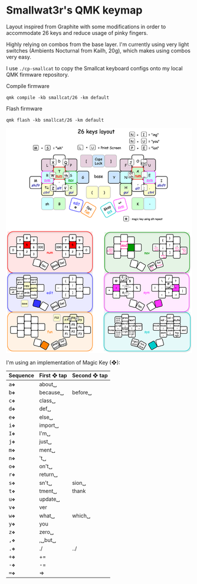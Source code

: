 # Smallwat3r's QMK keymap

Layout inspired from Graphite with some modifications in order to accommodate 26 keys and reduce usage of pinky fingers.

Highly relying on combos from the base layer. I'm currently using very light switches (Ambients Nocturnal from Kailh, 20g), which makes using combos very easy.

I use `./cp-smallcat` to copy the Smallcat keyboard configs onto my local QMK firmware repository.

Compile firmware
```
qmk compile -kb smallcat/26 -km default 
```

Flash firmware
```
qmk flash -kb smallcat/26 -km default 
```

![keymap](./images/keymap.png)

I'm using an implementation of Magic Key (❖):

| Sequence                 | First ❖ tap | Second ❖ tap |
|--------------------------|-------------|--------------|
| <kbd>a</kbd><kbd>❖</kbd> | about␣      |              |
| <kbd>b</kbd><kbd>❖</kbd> | because␣    | before␣      |
| <kbd>c</kbd><kbd>❖</kbd> | class␣      |              |
| <kbd>d</kbd><kbd>❖</kbd> | def␣        |              |
| <kbd>e</kbd><kbd>❖</kbd> | else␣       |              |
| <kbd>i</kbd><kbd>❖</kbd> | import␣     |              |
| <kbd>I</kbd><kbd>❖</kbd> | I'm␣        |              |
| <kbd>j</kbd><kbd>❖</kbd> | just␣       |              |
| <kbd>m</kbd><kbd>❖</kbd> | ment␣       |              |
| <kbd>n</kbd><kbd>❖</kbd> | 't␣         |              |
| <kbd>o</kbd><kbd>❖</kbd> | on't␣       |              |
| <kbd>r</kbd><kbd>❖</kbd> | return␣     |              |
| <kbd>s</kbd><kbd>❖</kbd> | sn't␣       | sion␣        |
| <kbd>t</kbd><kbd>❖</kbd> | tment␣      | thank        |
| <kbd>u</kbd><kbd>❖</kbd> | update␣     |              |
| <kbd>v</kbd><kbd>❖</kbd> | ver         |              |
| <kbd>w</kbd><kbd>❖</kbd> | what␣       | which␣       |
| <kbd>y</kbd><kbd>❖</kbd> | you         |              |
| <kbd>z</kbd><kbd>❖</kbd> | zero␣       |              |
| <kbd>,</kbd><kbd>❖</kbd> | ,␣but␣      |              |
| <kbd>.</kbd><kbd>❖</kbd> | ./          | ../          |
| <kbd>+</kbd><kbd>❖</kbd> | +=          |              |
| <kbd>-</kbd><kbd>❖</kbd> | -=          |              |
| <kbd>=</kbd><kbd>❖</kbd> | =>          |              |
